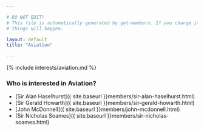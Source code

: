 ```yaml
---

# DO NOT EDIT!
# This file is automatically generated by get-members. If you change it, bad
# things will happen.

layout: default
title: "Aviation"

---
```


{% include interests/aviation.md %}

### Who is interested in Aviation?


* [Sir Alan Haselhurst]({ site.baseurl }}members/sir-alan-haselhurst.html)
* [Sir Gerald Howarth]({ site.baseurl }}members/sir-gerald-howarth.html)
* [John McDonnell]({ site.baseurl }}members/john-mcdonnell.html)
* [Sir Nicholas Soames]({ site.baseurl }}members/sir-nicholas-soames.html)
